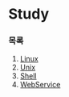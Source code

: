 # Study
### 목록
1. [Linux](https://github.com/park1116/Study/blob/main/Contents/Linux.md)
2. [Unix](https://github.com/park1116/Study/blob/main/Contents/Unix.md)
3. [Shell](https://github.com/park1116/Study/blob/main/Contents/Shell.md)
4. [WebService](https://github.com/park1116/Study/blob/main/Contents/Web%20Server.md)
